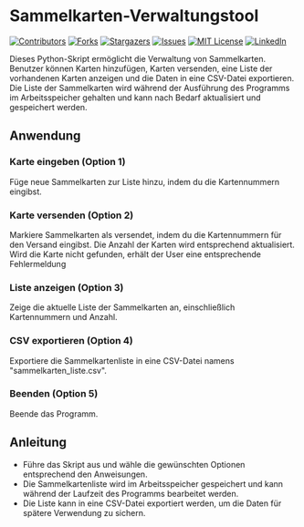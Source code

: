 # Sammelkarten-Verwaltungstool
[![Contributors][contributors-shield]][contributors-url]
[![Forks][forks-shield]][forks-url]
[![Stargazers][stars-shield]][stars-url]
[![Issues][issues-shield]][issues-url]
[![MIT License][license-shield]][license-url]
[![LinkedIn][linkedin-shield]][linkedin-url]


<!-- MARKDOWN LINKS & IMAGES -->
<!-- https://www.markdownguide.org/basic-syntax/#reference-style-links -->
[contributors-shield]: https://img.shields.io/github/contributors/flo130522/Sammelkarten_Verwaltungstool.svg?style=for-the-badge
[contributors-url]: https://github.com/flo130522/Sammelkarten_Verwaltungstool/graphs/contributors
[forks-shield]: https://img.shields.io/github/forks/flo130522/Sammelkarten_Verwaltungstool.svg?style=for-the-badge
[forks-url]: https://github.com/flo130522/Sammelkarten_Verwaltungstool/network/members
[stars-shield]: https://img.shields.io/github/stars/flo130522/Sammelkarten_Verwaltungstool.svg?style=for-the-badge
[stars-url]: https://github.com/flo130522/Sammelkarten_Verwaltungstool/stargazers
[issues-shield]: https://img.shields.io/github/issues/flo130522/Sammelkarten_Verwaltungstool.svg?style=for-the-badge
[issues-url]: https://github.com/flo130522/Sammelkarten_Verwaltungstool/issues
[license-shield]: https://img.shields.io/github/license/flo130522/Sammelkarten_Verwaltungstool.svg?style=for-the-badge
[license-url]: https://github.com/flo130522/Sammelkarten_Verwaltungstool/blob/master/LICENSE.txt
[linkedin-shield]: https://img.shields.io/badge/-LinkedIn-black.svg?style=for-the-badge&logo=linkedin&colorB=555
[linkedin-url]: https://linkedin.com/in/flokurek
Dieses Python-Skript ermöglicht die Verwaltung von Sammelkarten. Benutzer können Karten hinzufügen, Karten versenden, eine Liste der vorhandenen Karten anzeigen und die Daten in eine CSV-Datei exportieren. Die Liste der Sammelkarten wird während der Ausführung des Programms im Arbeitsspeicher gehalten und kann nach Bedarf aktualisiert und gespeichert werden.

## Anwendung

### Karte eingeben (Option 1)
Füge neue Sammelkarten zur Liste hinzu, indem du die Kartennummern eingibst.

### Karte versenden (Option 2)
Markiere Sammelkarten als versendet, indem du die Kartennummern für den Versand eingibst. Die Anzahl der Karten wird entsprechend aktualisiert. Wird die Karte nicht gefunden, 
erhält der User eine entsprechende Fehlermeldung

### Liste anzeigen (Option 3)
Zeige die aktuelle Liste der Sammelkarten an, einschließlich Kartennummern und Anzahl.

### CSV exportieren (Option 4)
Exportiere die Sammelkartenliste in eine CSV-Datei namens "sammelkarten_liste.csv".

### Beenden (Option 5)
Beende das Programm.

## Anleitung
- Führe das Skript aus und wähle die gewünschten Optionen entsprechend den Anweisungen.
- Die Sammelkartenliste wird im Arbeitsspeicher gespeichert und kann während der Laufzeit des Programms bearbeitet werden.
- Die Liste kann in eine CSV-Datei exportiert werden, um die Daten für spätere Verwendung zu sichern.
